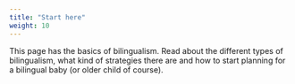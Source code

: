 ```yaml
---
title: "Start here"
weight: 10
---
```


This page has the basics of bilingualism. Read about the different types of bilingualism, what kind of strategies there are and how to start planning for a bilingual baby (or older child of course).

